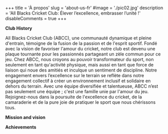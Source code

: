 +++
title = 'À propos'
slug = 'about-us-fr'
#image = './pic02.jpg'
description = 'All Blacks Cricket Club: Élever l’excellence, embrasser l’unité !'
disableComments = true
+++

**Club History**

All Blacks Cricket Club (ABCC), une communauté dynamique et pleine d'entrain, témoigne de la fusion de la passion et de l'esprit sportif. Fondé avec la vision de favoriser l'amour du cricket, notre club est devenu une plaque tournante pour les passionnés partageant un zèle commun pour ce jeu. Chez ABCC, nous croyons au pouvoir transformateur du sport, non seulement en tant qu'activité physique, mais aussi en tant que force de liaison qui noue des amitiés et inculque un sentiment de discipline. Notre engagement envers l’excellence sur le terrain se reflète dans notre engagement collectif à créer un environnement inclusif et solidaire en dehors du terrain. Avec une équipe diversifiée et talentueuse, ABCC n’est pas seulement une équipe ; c'est une famille unie par l'amour du jeu. Rejoignez-nous dans la poursuite de l'excellence du cricket, de la camaraderie et de la pure joie de pratiquer le sport que nous chérissons tous.

**Mission and vision**




**Achievements**
